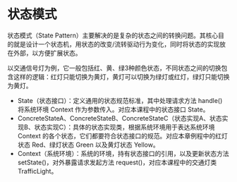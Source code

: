 # 状态模式

状态模式（State Pattern）主要解决的是复杂的状态之间的转换问题。其核心目的就是设计一个状态机，用状态的改变/流转驱动行为变化，同时将状态的实现放在外部，以方便扩展状态。

以交通信号灯为例，它一般包括红、黄、绿3种颜色状态，不同状态之间的切换包含这样的逻辑：红灯只能切换为黄灯，黄灯可以切换为绿灯或红灯，绿灯只能切换为黄灯。

- State（状态接口）：定义通用的状态规范标准，其中处理请求方法 handle() 将系统环境 Context 作为参数传入。对应本课程中的状态接口 State。
- ConcreteStateA、ConcreteStateB、ConcreteStateC（状态实现A、状态实现B、状态实现C）：具体的状态实现类，根据系统环境用于表达系统环境 Context 的各个状态，它们都要符合状态接口的规范。对应本章例程中的红灯状态 Red、绿灯状态 Green 以及黄灯状态 Yellow。
- Context（系统环境）：系统的环境，持有状态接口的引用，以及更新状态方法 setState()，对外暴露请求发起方法 request()，对应本课程中的交通灯类 TrafficLight。
